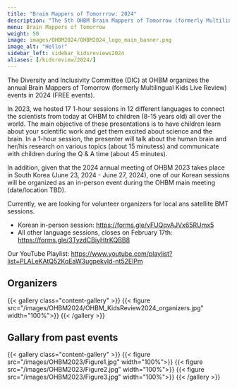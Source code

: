 ```yaml
---
title: "Brain Mappers of Tomorrrow: 2024"
description: "The 5th OHBM Brain Mappers of Tomorrow (formerly Multilingual Kids Live Review)"
menu: Brain Mappers of Tomorrow
weight: 50
image: images/OHBM2024/OHBM2024_logo_main_banner.png
image_alt: "Hello!"
sidebar_left: sidebar_kidsreviews2024
aliases: [/kidsreview/2024/]
---
```


The Diversity and Inclusivity Committee (DIC) at OHBM organizes the annual Brain Mappers of Tomorrow (formerly Multilingual Kids Live Review) events in 2024 (FREE events). 

In 2023, we hosted 17 1-hour sessions in 12 different languages to connect the scientists from today at OHBM to children (8-15 years old) all over the world. The main objective of these presentations is to have children learn about your scientific work and get them excited about science and the brain. In a 1-hour session, the presenter will talk about the human brain and her/his research on various topics (about 15 minutess) and communicate with children during the Q & A time (about 45 minutes). 

In addition, given that the 2024 annual meeting of OHBM 2023 takes place in South Korea (June 23, 2024 - June 27, 2024), one of our Korean sessions will be organized as an in-person event during the OHBM main meeting (date/location TBD).

Currently, we are looking for volunteer organizers for local ans satellite BMT sessions. 
* Korean in-person session: https://forms.gle/vFUQqvAJVx65RUmx5
* All other language sessions, closes on February 17th: https://forms.gle/3TyzdCBiyHtrKQBB8

<!-- Event Registration: https://ohbm-dic.github.io/kidsreview/2024/registration/ (No registration fee)
* Registration OPEN: January 8th
* Registration CLOSED: February 17th
* Registration IN PREPARATION: Korean -->

Our YouTube Playlist: https://www.youtube.com/playlist?list=PLALeKAtQ52KqEaW3ugpekvld-nt52ElPm

## Organizers

{{< gallery class="content-gallery" >}}
  {{< figure src="/images/OHBM2024/OHBM_KidsReview2024_organizers.jpg" width="100%">}}
{{< /gallery >}}

## Gallary from past events

{{< gallery class="content-gallery" >}}
  {{< figure src="/images/OHBM2023/Figure1.jpg" width="100%">}}
  {{< figure src="/images/OHBM2023/Figure2.jpg" width="100%">}}
  {{< figure src="/images/OHBM2023/Figure3.jpg" width="100%">}}
{{< /gallery >}}
